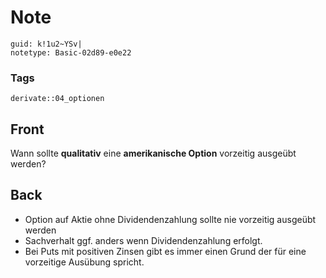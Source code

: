 # Note
```
guid: k!1u2~YSv|
notetype: Basic-02d89-e0e22
```

### Tags
```
derivate::04_optionen
```

## Front
Wann sollte <b>qualitativ</b> eine <b>amerikanische Option</b> vorzeitig ausgeübt werden?

## Back
<ul><li>Option auf Aktie ohne Dividendenzahlung sollte nie vorzeitig ausgeübt werden</li><li>Sachverhalt ggf. anders wenn Dividendenzahlung erfolgt.</li><li>Bei Puts mit positiven Zinsen gibt es immer einen Grund der für eine vorzeitige Ausübung spricht.</li></ul>
